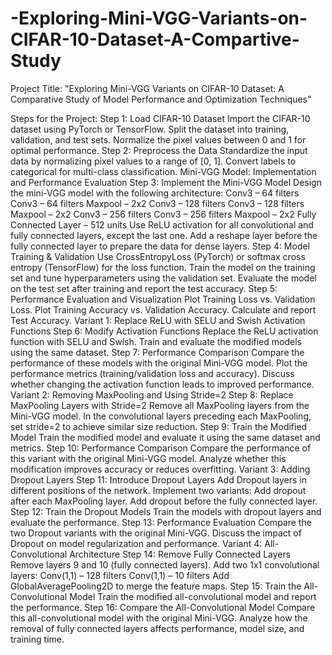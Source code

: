 # -Exploring-Mini-VGG-Variants-on-CIFAR-10-Dataset-A-Compartive-Study


Project Title:
"Exploring Mini-VGG Variants on CIFAR-10 Dataset: A Comparative Study of Model Performance and Optimization Techniques"

Steps for the Project:
Step 1: Load CIFAR-10 Dataset
Import the CIFAR-10 dataset using PyTorch or TensorFlow.
Split the dataset into training, validation, and test sets.
Normalize the pixel values between 0 and 1 for optimal performance.
Step 2: Preprocess the Data
Standardize the input data by normalizing pixel values to a range of [0, 1].
Convert labels to categorical for multi-class classification.
Mini-VGG Model: Implementation and Performance Evaluation
Step 3: Implement the Mini-VGG Model
Design the mini-VGG model with the following architecture:
Conv3 – 64 filters
Conv3 – 64 filters
Maxpool – 2x2
Conv3 – 128 filters
Conv3 – 128 filters
Maxpool – 2x2
Conv3 – 256 filters
Conv3 – 256 filters
Maxpool – 2x2
Fully Connected Layer – 512 units
Use ReLU activation for all convolutional and fully connected layers, except the last one.
Add a reshape layer before the fully connected layer to prepare the data for dense layers.
Step 4: Model Training & Validation
Use CrossEntropyLoss (PyTorch) or softmax cross entropy (TensorFlow) for the loss function.
Train the model on the training set and tune hyperparameters using the validation set.
Evaluate the model on the test set after training and report the test accuracy.
Step 5: Performance Evaluation and Visualization
Plot Training Loss vs. Validation Loss.
Plot Training Accuracy vs. Validation Accuracy.
Calculate and report Test Accuracy.
Variant 1: Replace ReLU with SELU and Swish Activation Functions
Step 6: Modify Activation Functions
Replace the ReLU activation function with SELU and Swish.
Train and evaluate the modified models using the same dataset.
Step 7: Performance Comparison
Compare the performance of these models with the original Mini-VGG model.
Plot the performance metrics (training/validation loss and accuracy).
Discuss whether changing the activation function leads to improved performance.
Variant 2: Removing MaxPooling and Using Stride=2
Step 8: Replace MaxPooling Layers with Stride=2
Remove all MaxPooling layers from the Mini-VGG model.
In the convolutional layers preceding each MaxPooling, set stride=2 to achieve similar size reduction.
Step 9: Train the Modified Model
Train the modified model and evaluate it using the same dataset and metrics.
Step 10: Performance Comparison
Compare the performance of this variant with the original Mini-VGG model.
Analyze whether this modification improves accuracy or reduces overfitting.
Variant 3: Adding Dropout Layers
Step 11: Introduce Dropout Layers
Add Dropout layers in different positions of the network.
Implement two variants:
Add dropout after each MaxPooling layer.
Add dropout before the fully connected layer.
Step 12: Train the Dropout Models
Train the models with dropout layers and evaluate the performance.
Step 13: Performance Evaluation
Compare the two Dropout variants with the original Mini-VGG.
Discuss the impact of Dropout on model regularization and performance.
Variant 4: All-Convolutional Architecture
Step 14: Remove Fully Connected Layers
Remove layers 9 and 10 (fully connected layers).
Add two 1x1 convolutional layers:
Conv(1,1) – 128 filters
Conv(1,1) – 10 filters
Add GlobalAveragePooling2D to merge the feature maps.
Step 15: Train the All-Convolutional Model
Train the modified all-convolutional model and report the performance.
Step 16: Compare the All-Convolutional Model
Compare this all-convolutional model with the original Mini-VGG.
Analyze how the removal of fully connected layers affects performance, model size, and training time.
